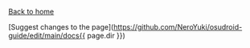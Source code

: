 [Back to home](../index)

[Suggest changes to the page](https://github.com/NeroYuki/osudroid-guide/edit/main/docs{{ page.dir }})